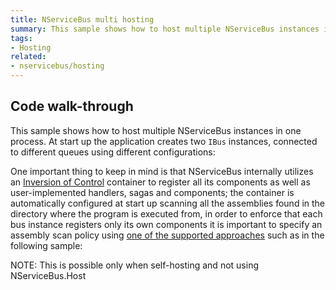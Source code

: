 ```yaml
---
title: NServiceBus multi hosting
summary: This sample shows how to host multiple NServiceBus instances in one process.
tags:
- Hosting
related:
- nservicebus/hosting
---
```


## Code walk-through

This sample shows how to host multiple NServiceBus instances in one process. At start up the application creates two `IBus` instances, connected to different queues using different configurations:

<!-- import multi-hosting -->

One important thing to keep in mind is that NServiceBus internally utilizes an [Inversion of Control](/nservicebus/containers/) container to register all its components as well as user-implemented handlers, sagas and components; the container is automatically configured at start up scanning all the assemblies found in the directory where the program is executed from, in order to enforce that each bus instance registers only its own components it is important to specify an assembly scan policy using [one of the supported approaches](/nservicebus/hosting/assembly-scanning.md) such as in the following sample: 

<!-- import multi-hosting-assembly-scan -->

NOTE: This is possible only when self-hosting and not using NServiceBus.Host